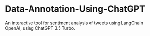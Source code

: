 # Data-Annotation-Using-ChatGPT
An interactive tool for sentiment analysis of tweets using LangChain OpenAI, using ChatGPT 3.5 Turbo.
